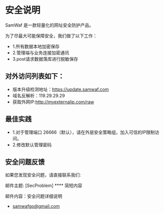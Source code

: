 # 安全说明

SamWaf 是一款轻量化的网址安全防护产品。

为了尽最大可能保障安全，我们做了以下工作：

- 1.所有数据本地加密保存
- 2.管理端与业务连接加密通讯
- 3.post请求数据落库进行脱敏保存


## 对外访问列表如下：
- 版本升级检测地址：https://update.samwaf.com
- 域名反解析：119.29.29.29
- 获取外网IP:http://myexternalip.com/raw


## 最佳实践

- 1.对于管理端口 26666（默认），请在外层安全策略组，加入可信的IP限制访问。
- 2.修改默认管理密码

## 安全问题反馈
如果您发现安全问题，请直接联系我们:

邮件主题: [SecProblem] **** 简短内容

邮件内容：安全问题详细说明

- samwafgo@gmail.com